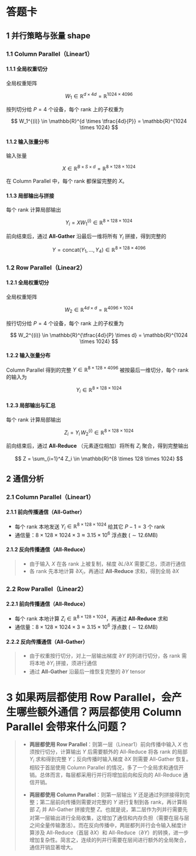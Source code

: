 # 答题卡

## 1 并行策略与张量 shape

### 1.1 Column Parallel（Linear1）

#### 1.1.1 全局权重切分

全局权重矩阵

$$
W_1 \in \mathbb{R}^{d\times 4d} = \mathbb{R}^{1024 \times 4096}
$$

按列切分给 $P=4$ 个设备，每个 rank 上的子权重为

$$
W_1^{(i)} \in \mathbb{R}^{d \times \tfrac{4d}{P}} = \mathbb{R}^{1024 \times 1024}
$$

#### 1.1.2 输入张量分布

输入张量

$$
X \in \mathbb{R}^{B \times S \times d} = \mathbb{R}^{8 \times 128 \times 1024}
$$

在 Column Parallel 中，每个 rank 都保留完整的 $X$。

#### 1.1.3 局部输出与拼接

每个 rank 计算局部输出

$$
Y_i = X W_1^{(i)} \in \mathbb{R}^{8 \times 128 \times 1024}
$$

前向结束后，通过 **All‑Gather** 沿最后一维将所有 $Y_i$ 拼接，得到完整的

$$
Y = \text{concat}(Y_1, \dots, Y_4) \in \mathbb{R}^{8 \times 128 \times 4096}
$$

### 1.2 Row Parallel（Linear2）

#### 1.2.1 全局权重切分

全局权重矩阵

$$
W_2 \in \mathbb{R}^{4d \times d} = \mathbb{R}^{4096 \times 1024}
$$

按行切分给 $P=4$ 个设备，每个 rank 上的子权重为

$$
W_2^{(i)} \in \mathbb{R}^{\tfrac{4d}{P} \times d} = \mathbb{R}^{1024 \times 1024}
$$

#### 1.2.2 输入张量分布

Column Parallel 得到的完整 $Y\in\mathbb{R}^{8\times128\times4096}$ 被按最后一维切分，每个 rank 的输入为

$$
Y_i \in \mathbb{R}^{8 \times 128 \times 1024}
$$

#### 1.2.3 局部输出与汇总

每个 rank 计算局部输出

$$
Z_i = Y_i \, W_2^{(i)} \in \mathbb{R}^{8 \times 128 \times 1024}
$$

前向结束后，通过 **All‑Reduce** （元素逐位相加）将所有 $Z_i$ 聚合，得到完整输出

$$
Z = \sum_{i=1}^4 Z_i \in \mathbb{R}^{8 \times 128 \times 1024}
$$

## 2 通信分析

### 2.1 Column Parallel（Linear1）

#### 2.1.1 前向传播通信（All‑Gather）

- 每个 rank 本地发送 $Y_i\in\mathbb{R}^{8\times128\times1024}$ 给其它 $P-1=3$ 个 rank
- 通信量：$8 \times 128 \times 1024 \times 3 \approx 3.15\times10^6 \text{ 浮点数} \ (\sim12.6\text{MB})$

#### 2.1.2 反向传播通信（All‑Reduce）

> - 由于输入 $X$ 在各 rank 上被复制，梯度 $\partial L/\partial X$ 需要汇总，须进行通信
> - 各 rank 先本地计算 $\partial X_i$，再通过 **All‑Reduce** 求和，得到全局 $\partial X$

### 2.2 Row Parallel（Linear2）

#### 2.2.1 前向传播通信（All‑Reduce）

- 每个 rank 本地计算 $Z_i\in\mathbb{R}^{8\times128\times1024}$，再通过 **All‑Reduce** 求和
- 通信量：$8 \times 128 \times 1024 \times 3 \approx 3.15\times10^6 \text{ 浮点数} \ (\sim12.6\text{MB})$

#### 2.2.2 反向传播通信（All‑Gather）

> - 由于权重按行切分，对上一层输出梯度 $\partial Y$ 的列进行切分，各 rank 需将本地 $\partial Y_i$ 拼接，须进行通信
> - 通过 **All‑Gather** 沿最后一维恢复完整的 $\partial Y$ tensor

# 3 如果两层都使用 Row Parallel，会产生哪些额外通信？两层都使用 Column Parallel 会带来什么问题？
> - **两层都使用 Row Parallel**：则第一层（Linear1）前向传播中输入 $X$ 也须按行切分，计算输出 $Y$ 后需要额外的 All-Reduce 将各 rank 的局部 $Y_i$ 求和得到完整 $Y$；反向传播时输入梯度 $\partial X$ 则需要 All-Gather 恢复。相较于首层使用 Column Parallel 的情况，多了一个全局求和通信开销。总体而言，每层都采用行并行将增加前向和反向的 All-Reduce 通信开销。
>
> - **两层都使用 Column Parallel**：则第一层输出 $Y$ 还是通过列拼接得到完整；第二层前向传播则需要对完整的 $Y$ 进行复制到各 rank，再计算局部 $Z_i$ 并 All-Gather 拼接完整 $Z$。也就是说，第二层作为列并行需要先对第一层输出进行全局收集，这增加了通信和内存负担（需要在层与层之间全量传输激活）。而在反向传播中，两层都列并行会令输入梯度计算涉及 All-Reduce（首层 $\partial X$）和 All-Reduce（$\partial Y$）的转换，进一步增加复杂性。简言之，连续的列并行需要在层间进行额外的全局聚合，通信开销显著增大。
